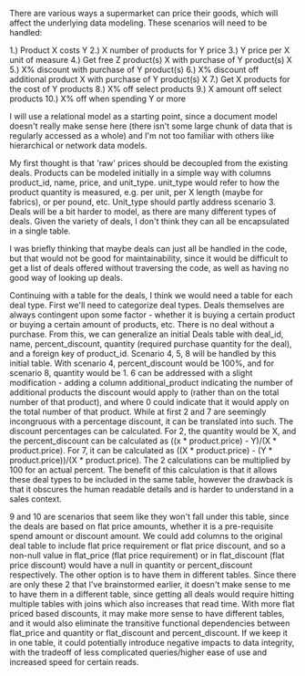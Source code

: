 There are various ways a supermarket can price their goods, which will affect the underlying data modeling. These scenarios will need to be handled:

1.)  Product X costs Y
2.)  X number of products for Y price
3.)  Y price per X unit of measure
4.)  Get free Z product(s) X with purchase of Y product(s) X
5.)  X% discount with purchase of Y product(s)
6.)  X% discount off additional product X with purchase of Y product(s) X
7.)  Get X products for the cost of Y products
8.)  X% off select products
9.)  X amount off select products
10.) X% off when spending Y or more

I will use a relational model as a starting point, since a document model doesn't really make sense here (there isn't some large chunk of data that is regularly accessed as a whole) and I'm not too familiar with others like hierarchical or network data models. 

My first thought is that 'raw' prices should be decoupled from the existing deals. Products can be modeled initially in a simple way with columns product_id, name, price, and unit_type. unit_type would refer to how the product quantity is measured, e.g. per unit, per X length (maybe for fabrics), or per pound, etc. Unit_type should partly address scenario 3. Deals will be a bit harder to model, as there are many different types of deals. Given the variety of deals, I don't think they can all be encapsulated in a single table. 

I was briefly thinking that maybe deals can just all be handled in the code, but that would not be good for maintainability, since it would be difficult to get a list of deals offered without traversing the code, as well as having no good way of looking up deals.

Continuing with a table for the deals, I think we would need a table for each deal type. First we'll need to categorize deal types. Deals themselves are always contingent upon some factor - whether it is buying a certain product or buying a certain amount of products, etc. There is no deal without a purchase. From this, we can generalize an initial Deals table with deal_id, name, percent_discount, quantity (required purchase quantity for the deal), and a foreign key of product_id. Scenario 4, 5, 8 will be handled by this initial table. With scenario 4, percent_discount would be 100%, and for scenario 8, quantity would be 1. 6 can be addressed with a slight modification - adding a column additional_product indicating the number of additional products the discount would apply to (rather than on the total number of that product), and where 0 could indicate that it would apply on the total number of that product. While at first 2 and 7 are seemingly incongruous with a percentage discount, it can be translated into such. The discount percentages can be calculated. For 2, the quantity would be X, and the percent_discount can be calculated as ((x * product.price) - Y)/(X * product.price). For 7, it can be calculated as ((X * product.price) - (Y * product.price))/(X * product.price). The 2 calculations can be multiplied by 100 for an actual percent. The benefit of this calculation is that it allows these deal types to be included in the same table, however the drawback is that it obscures the human readable details and is harder to understand in a sales context.

9 and 10 are scenarios that seem like they won't fall under this table, since the deals are based on flat price amounts, whether it is a pre-requisite spend amount or discount amount. We could add columns to the original deal table to include flat price requirement or flat price discount, and so a non-null value in flat_price (flat price requirement) or in flat_discount (flat price discount) would have a null in quantity or percent_discount respectively. The other option is to have them in different tables. Since there are only these 2 that I've brainstormed earlier, it doesn't make sense to me to have them in a different table, since getting all deals would require hitting multiple tables with joins which also increases that read time. With more flat priced based discounts, it may make more sense to have different tables, and it would also eliminate the transitive functional dependencies between flat_price and quantity or flat_discount and percent_discount. If we keep it in one table, it could potentially introduce negative impacts to data integrity, with the tradeoff of less complicated queries/higher ease of use and increased speed for certain reads.

